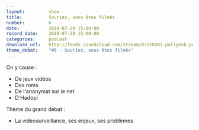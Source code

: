 ```yaml
---
layout:         show
title:          Souriez, vous êtes filmés
number:         6
date:           2010-07-29 15:00:00
record_date:    2010-07-29 15:00:00
categories:     podcast
download_url:   http://feeds.soundcloud.com/stream/83378301-poligeek-poligeek6.mp3
theme_debat:    "#6 - Souriez, vous êtes filmés"
---
```



On y cause :

- De jeux vidéos
- Des roms
- De l'anonymat sur le net
- D'Hadopi

Thème du grand débat :

- La videosurveillance, ses enjeux, ses problèmes
